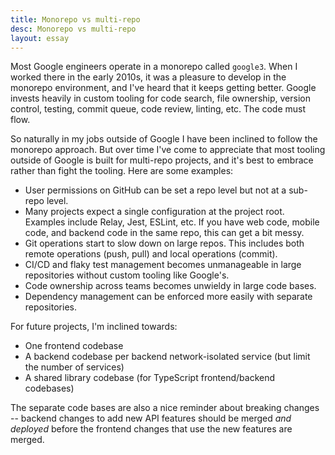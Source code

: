 ```yaml
---
title: Monorepo vs multi-repo
desc: Monorepo vs multi-repo
layout: essay
---
```


Most Google engineers operate in a monorepo called `google3`. When I worked there in the early 2010s, it was a pleasure to develop in the monorepo environment, and I've heard that it keeps getting better. Google invests heavily in custom tooling for code search, file ownership, version control, testing, commit queue, code review, linting, etc. The code must flow.

So naturally in my jobs outside of Google I have been inclined to follow the monorepo approach. But over time I've come to appreciate that most tooling outside of Google is built for multi-repo projects, and it's best to embrace rather than fight the tooling. Here are some examples:

- User permissions on GitHub can be set a repo level but not at a sub-repo level.
- Many projects expect a single configuration at the project root. Examples include Relay, Jest, ESLint, etc. If you have web code, mobile code, and backend code in the same repo, this can get a bit messy.
- Git operations start to slow down on large repos. This includes both remote operations (push, pull) and local operations (commit).
- CI/CD and flaky test management becomes unmanageable in large repositories without custom tooling like Google's.
- Code ownership across teams becomes unwieldy in large code bases.
- Dependency management can be enforced more easily with separate repositories.

For future projects, I'm inclined towards:

- One frontend codebase
- A backend codebase per backend network-isolated service (but limit the number of services)
- A shared library codebase (for TypeScript frontend/backend codebases)

The separate code bases are also a nice reminder about breaking changes -- backend changes to add new API features should be merged _and deployed_ before the frontend changes that use the new features are merged.

